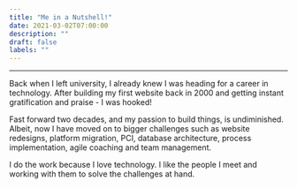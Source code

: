 ```yaml
---
title: "Me in a Nutshell!"
date: 2021-03-02T07:00:00
description: ""
draft: false
labels: ""
---
```


***

Back when I left university,  I already knew I was heading for a career in technology. After building my first website back in 2000 and getting instant gratification and praise - I was hooked!

Fast forward two decades, and my passion to build things, is undiminished. Albeit, now I have moved on to bigger challenges such as website redesigns, platform migration, PCI, database architecture, process implementation, agile coaching and team management.

I do the work because I love technology. I like the people I meet and working with them to solve the challenges at hand.
